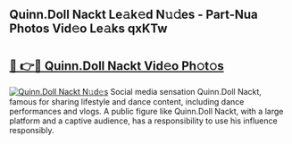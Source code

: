 ## Quinn.Doll Nackt Le𝚊k𝚎d N𝚞𝚍es - Part-Nua Photos Vid𝚎o Le𝚊ks qxKTw

# <h2><a href="http://fb769o.evod.top/?m=Quinn.Doll+Nackt">🔗 👉🔴 Quinn.Doll Nackt Vid𝚎o Ph𝚘t𝚘s</a></h2>

[![Quinn.Doll Nackt N𝚞d𝚎s](https://i.imgur.com/8V9OHl7.gif)](http://fb769o.evod.top/?m=Quinn.Doll+Nackt)
Social media sensation Quinn.Doll Nackt, famous for sharing lifestyle and dance content, including dance performances and vlogs. A public figure like Quinn.Doll Nackt, with a large platform and a captive audience, has a responsibility to use his influence responsibly. 
